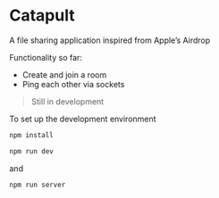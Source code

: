 # Catapult

A file sharing application inspired from Apple’s Airdrop

Functionality so far: 
- Create and join a room
- Ping each other via sockets

> Still in development

To set up the development environment

```bash
npm install

npm run dev
```

and

```bash
npm run server
```
